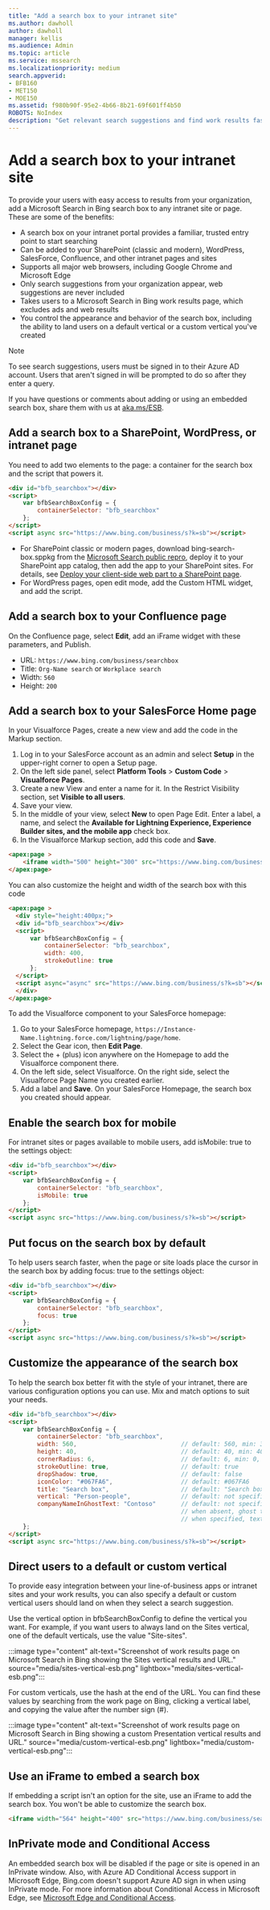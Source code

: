 ```yaml
---
title: "Add a search box to your intranet site"
ms.author: dawholl
author: dawholl
manager: kellis
ms.audience: Admin
ms.topic: article
ms.service: mssearch
ms.localizationpriority: medium
search.appverid:
- BFB160
- MET150
- MOE150
ms.assetid: f980b90f-95e2-4b66-8b21-69f601ff4b50
ROBOTS: NoIndex
description: "Get relevant search suggestions and find work results faster by adding a Microsoft Search search box to your intranet site or page."
---
```


# Add a search box to your intranet site

To provide your users with easy access to results from your organization, add a Microsoft Search in Bing search box to any intranet site or page. These are some of the benefits:

- A search box on your intranet portal provides a familiar, trusted entry point to start searching
- Can be added to your SharePoint (classic and modern), WordPress, SalesForce, Confluence, and other intranet pages and sites
- Supports all major web browsers, including Google Chrome and Microsoft Edge
- Only search suggestions from your organization appear, web suggestions are never included
- Takes users to a Microsoft Search in Bing work results page, which excludes ads and web results
- You control the appearance and behavior of the search box, including the ability to land users on a default vertical or a custom vertical you've created

> [!NOTE]
>To see search suggestions, users must be signed in to their Azure AD account. Users that aren't signed in will be prompted to do so after they enter a query.

If you have questions or comments about adding or using an embedded search box, share them with us at [aka.ms/ESB](https://aka.ms/ESB).
  
## Add a search box to a SharePoint, WordPress, or intranet page

You need to add two elements to the page: a container for the search box and the script that powers it.
  
```html
<div id="bfb_searchbox"></div>
<script>
    var bfbSearchBoxConfig = {
        containerSelector: "bfb_searchbox"
    };
</script>
<script async src="https://www.bing.com/business/s?k=sb"></script>
```

- For SharePoint classic or modern pages, download bing-search-box.sppkg from the [Microsoft Search public repro](https://github.com/microsoft-search/bing-search-box/releases/tag/v1), deploy it to your SharePoint app catalog, then add the app to your SharePoint sites. For details, see [Deploy your client-side web part to a SharePoint page](/sharepoint/dev/spfx/web-parts/get-started/serve-your-web-part-in-a-sharepoint-page#deploy-the-helloworld-package-to-app-catalog).
- For WordPress pages, open edit mode, add the Custom HTML widget, and add the script.

## Add a search box to your Confluence page

On the Confluence page, select **Edit**, add an iFrame widget with these parameters, and Publish. 
- URL: `https://www.bing.com/business/searchbox`
- Title: `Org-Name search` or `Workplace search`
- Width: `560`
- Height: `200`

## Add a search box to your SalesForce Home page

In your Visualforce Pages, create a new view and add the code in the Markup section.

1. Log in to your SalesForce account as an admin and select **Setup** in the upper-right corner to open a Setup page.
1. On the left side panel, select **Platform Tools** > **Custom Code** > **Visualforce Pages**.
1. Create a new View and enter a name for it. In the Restrict Visibility section, set **Visible to all users**.
1. Save your view.
1. In the middle of your view, select **New** to open Page Edit. Enter a label, a name, and select the **Available for Lightning Experience, Experience Builder sites, and the mobile app** check box.
1. In the Visualforce Markup section, add this code and **Save**.

```html
<apex:page >
    <iframe width="500" height="300" src="https://www.bing.com/business/searchbox"></iframe>
</apex:page>
```

You can also customize the height and width of the search box with this code

```html
<apex:page >
  <div style="height:400px;">
  <div id="bfb_searchbox"></div>
  <script>
      var bfbSearchBoxConfig = {
          containerSelector: "bfb_searchbox",
          width: 400,
          strokeOutline: true
      };
  </script>
  <script async="async" src="https://www.bing.com/business/s?k=sb"></script>
  </div>
</apex:page>
```

To add the Visualforce component to your SalesForce homepage:
1. Go to your SalesForce homepage, `https://Instance-Name.lightning.force.com/lightning/page/home`.
1. Select the Gear icon, then **Edit Page**.
1. Select the + (plus) icon anywhere on the Homepage to add the Visualforce component there.
1. On the left side, select Visualforce. On the right side, select the Visualforce Page Name you created earlier.
1. Add a label and **Save**.
On your SalesForce Homepage, the search box you created should appear.
  
## Enable the search box for mobile

For intranet sites or pages available to mobile users, add isMobile: true to the settings object:
  
```html
<div id="bfb_searchbox"></div>
<script>
    var bfbSearchBoxConfig = {
        containerSelector: "bfb_searchbox", 
        isMobile: true
    };
</script>
<script async src="https://www.bing.com/business/s?k=sb"></script>
```

## Put focus on the search box by default

To help users search faster, when the page or site loads place the cursor in the search box by adding focus: true to the settings object:
  
```html
<div id="bfb_searchbox"></div>
<script>
    var bfbSearchBoxConfig = {
        containerSelector: "bfb_searchbox",
        focus: true
    };
</script>
<script async src="https://www.bing.com/business/s?k=sb"></script>
```

## Customize the appearance of the search box 

To help the search box better fit with the style of your intranet, there are various configuration options you can use. Mix and match options to suit your needs.

```html
<div id="bfb_searchbox"></div>
<script>
    var bfbSearchBoxConfig = {
        containerSelector: "bfb_searchbox",
        width: 560,                             // default: 560, min: 360, max: 650
        height: 40,                             // default: 40, min: 40, max: 72
        cornerRadius: 6,                        // default: 6, min: 0, max: 25                                   
        strokeOutline: true,                    // default: true
        dropShadow: true,                       // default: false
        iconColor: "#067FA6",                   // default: #067FA6
        title: "Search box",                    // default: "Search box"
        vertical: "Person-people",              // default: not specified, search box directs to the All vertical on the WORK results page
        companyNameInGhostText: "Contoso"       // default: not specified
                                                // when absent, ghost text will be "Search work"
                                                // when specified, text will be "Search <companyNameInGhostText>"
    };
</script>
<script async src="https://www.bing.com/business/s?k=sb"></script>
```

## Direct users to a default or custom vertical

To provide easy integration between your line-of-business apps or intranet sites and your work results, you can also specify a default or custom vertical users should land on when they select a search suggestion.

Use the vertical option in bfbSearchBoxConfig to define the vertical you want. For example, if you want users to always land on the Sites vertical, one of the default verticals, use the value "Site-sites".

:::image type="content" alt-text="Screenshot of work results page on Microsoft Search in Bing showing the Sites vertical results and URL." source="media/sites-vertical-esb.png" lightbox="media/sites-vertical-esb.png":::

For custom verticals, use the hash at the end of the URL. You can find these values by searching from the work page on Bing, clicking a vertical label, and copying the value after the number sign (#).

:::image type="content" alt-text="Screenshot of work results page on Microsoft Search in Bing showing a custom Presentation vertical results and URL." source="media/custom-vertical-esb.png" lightbox="media/custom-vertical-esb.png":::

## Use an iFrame to embed a search box

If embedding a script isn't an option for the site, use an iFrame to add the search box. You won't be able to customize the search box.
  
```html
<iframe width="564" height="400" src="https://www.bing.com/business/searchbox"></iframe>
```

## InPrivate mode and Conditional Access

An embedded search box will be disabled if the page or site is opened in an InPrivate window. Also, with Azure AD Conditional Access support in Microsoft Edge, Bing.com doesn't support Azure AD sign in when using InPrivate mode. For more information about Conditional Access in Microsoft Edge, see [Microsoft Edge and Conditional Access](/deployedge/ms-edge-security-conditional-access#accessing-conditional-access-protected-resources-in-microsoft-edge).